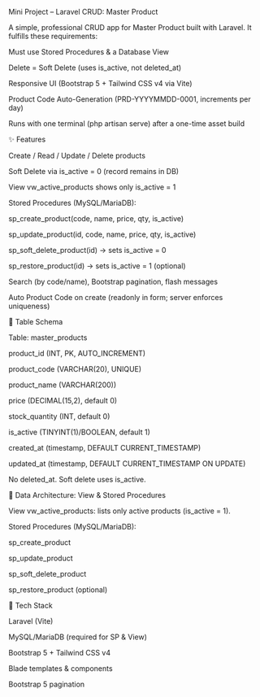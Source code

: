 Mini Project – Laravel CRUD: Master Product

A simple, professional CRUD app for Master Product built with Laravel.
It fulfills these requirements:

Must use Stored Procedures & a Database View

Delete = Soft Delete (uses is_active, not deleted_at)

Responsive UI (Bootstrap 5 + Tailwind CSS v4 via Vite)

Product Code Auto-Generation (PRD-YYYYMMDD-0001, increments per day)

Runs with one terminal (php artisan serve) after a one-time asset build

✨ Features

Create / Read / Update / Delete products

Soft Delete via is_active = 0 (record remains in DB)

View vw_active_products shows only is_active = 1

Stored Procedures (MySQL/MariaDB):

sp_create_product(code, name, price, qty, is_active)

sp_update_product(id, code, name, price, qty, is_active)

sp_soft_delete_product(id) → sets is_active = 0

sp_restore_product(id) → sets is_active = 1 (optional)

Search (by code/name), Bootstrap pagination, flash messages

Auto Product Code on create (readonly in form; server enforces uniqueness)

🧱 Table Schema

Table: master_products

product_id (INT, PK, AUTO_INCREMENT)

product_code (VARCHAR(20), UNIQUE)

product_name (VARCHAR(200))

price (DECIMAL(15,2), default 0)

stock_quantity (INT, default 0)

is_active (TINYINT(1)/BOOLEAN, default 1)

created_at (timestamp, DEFAULT CURRENT_TIMESTAMP)

updated_at (timestamp, DEFAULT CURRENT_TIMESTAMP ON UPDATE)

No deleted_at. Soft delete uses is_active.

🧠 Data Architecture: View & Stored Procedures

View vw_active_products: lists only active products (is_active = 1).

Stored Procedures (MySQL/MariaDB):

sp_create_product

sp_update_product

sp_soft_delete_product

sp_restore_product (optional)

🧰 Tech Stack

Laravel (Vite)

MySQL/MariaDB (required for SP & View)

Bootstrap 5 + Tailwind CSS v4

Blade templates & components

Bootstrap 5 pagination
